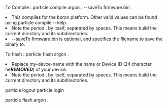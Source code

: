 To Compile : particle compile argon . --saveTo firmware.bin
    <li> This compiles for the boron platform. Other valid values can be found using particle compile --help. </li>
    <li> Note the period . by itself, separated by spaces. This means build the current directory and its subdirectories. </li>
    <li> --saveTo firmware.bin is optional, and specifies the filename to save the binary to. </li>

To flash : particle flash argon . 
    <li>  Replace my-devce-name with the name or Device ID (24 character he***REMOVED***) of your device. </li>
    <li>  Note the period . by itself, separated by spaces. This means build the current directory and its subdirectories.</li>
  
particle logout
particle login

particle flash argon . 
